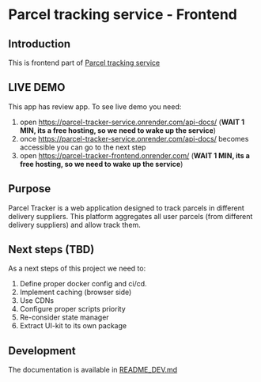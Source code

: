 # Parcel tracking service - Frontend

## Introduction

This is frontend part of [Parcel tracking service](https://github.com/DenisovAndrey/parcel-tracker-service)

## LIVE DEMO

This app has review app.
To see live demo you need:
1. open https://parcel-tracker-service.onrender.com/api-docs/ (**WAIT 1 MIN, its a free hosting, so we need to wake up the service**)
2. once https://parcel-tracker-service.onrender.com/api-docs/ becomes accessible you can go to the next step
3. open https://parcel-tracker-frontend.onrender.com/ (**WAIT 1 MIN, its a free hosting, so we need to wake up the service**)

## Purpose

Parcel Tracker is a web application designed to track parcels in different delivery suppliers. 
This platform aggregates all user parcels (from different delivery suppliers) and allow track them.

## Next steps (TBD)

As a next steps of this project we need to:

1. Define proper docker config and ci/cd.
2. Implement caching (browser side)
3. Use CDNs
4. Configure proper scripts priority
5. Re-consider state manager
6. Extract UI-kit to its own package

## Development

The documentation is available in [README_DEV.md](./README_DEV.md)


